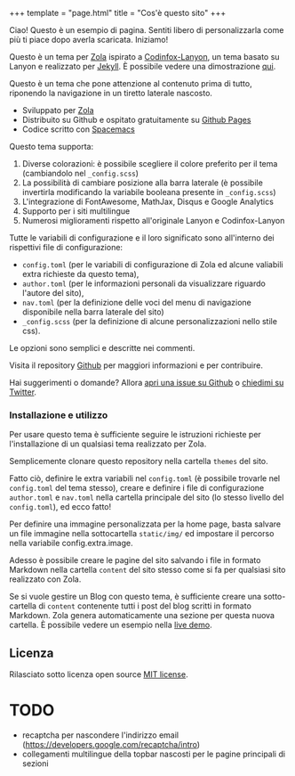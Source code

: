 +++
template = "page.html"
title = "Cos'è questo sito"
+++

<p class="message">
  Ciao! Questo è un esempio di pagina. Sentiti libero di personalizzarla come più ti piace dopo averla scaricata. Iniziamo!
</p>

Questo è un tema per [Zola](https://www.getzola.com) ispirato a [Codinfox-Lanyon](https://codinfox.github.com/), un tema basato su Lanyon e realizzato per [Jekyll](http://jekyllrb.com).
È possibile vedere una dimostrazione [qui](https://codinfox-zola.vercel.app/).

Questo è un tema che pone attenzione al contenuto prima di tutto, riponendo la navigazione in un tiretto laterale nascosto.

* Sviluppato per [Zola](https://www.getzola.com)
* Distribuito su Github e ospitato gratuitamente su [Github Pages](https://pages.github.com)
* Codice scritto con [Spacemacs](https://www.spacemacs.org)

Questo tema supporta:

1. Diverse colorazioni: è possibile scegliere il colore preferito per il tema (cambiandolo nel `_config.scss`)
2. La possibilità di cambiare posizione alla barra laterale (è possibile invertirla modificando la variabile booleana presente in `_config.scss`)
3. L'integrazione di FontAwesome, MathJax, Disqus e Google Analytics
4. Supporto per i siti multilingue
5. Numerosi miglioramenti rispetto all'originale Lanyon e Codinfox-Lanyon

Tutte le variabili di configurazione e il loro significato sono all'interno dei rispettivi file di configurazione:

- `config.toml` (per le variabili di configurazione di Zola ed alcune valiabili extra richieste da questo tema),
- `author.toml` (per le informazioni personali da visualizzare riguardo l'autore del sito),
- `nav.toml` (per la definizione delle voci del menu di navigazione disponibile nella barra laterale del sito)
- `_config.scss` (per la definizione di alcune personalizzazioni nello stile css).

Le opzioni sono semplici e descritte nei commenti.

Visita il repository [Github](https://github.com/svavs/codinfox-zola) per maggiori informazioni e per contribuire.

Hai suggerimenti o domande? Allora [apri una issue su Github](https://github.com/svavs/codinfox-zola/issues/new) o [chiedimi su Twitter](https://twitter.com/svavs).

### Installazione e utilizzo

Per usare questo tema è sufficiente seguire le istruzioni richieste per l'installazione di un qualsiasi tema realizzato per Zola.

Semplicemente clonare questo repository nella cartella `themes` del sito.

Fatto ciò, definire le extra variabili nel `config.toml` (è possibile trovarle nel `config.toml` del tema stesso), creare e definire i file di configurazione `author.toml` e `nav.toml` nella cartella principale del sito (lo stesso livello del `config.toml`), ed ecco fatto!

Per definire una immagine personalizzata per la home page, basta salvare un file immagine nella sottocartella `static/img/` ed impostare il percorso nella variabile config.extra.image.

Adesso è possibile creare le pagine del sito salvando i file in formato Markdown nella cartella `content` del sito stesso come si fa per qualsiasi sito realizzato con Zola.

Se si vuole gestire un Blog con questo tema, è sufficiente creare una sotto-cartella di `content` contenente tutti i post del blog scritti in formato Markdown. Zola genera automaticamente una sezione per questa nuova cartella. È possibile vedere un esempio nella [live demo](https://codinfox-zola.vercel.app/blog/).

## Licenza

Rilasciato sotto licenza open source [MIT license](LICENSE.md).


# TODO
 - recaptcha per nascondere l'indirizzo email (https://developers.google.com/recaptcha/intro)
 - collegamenti multilingue della topbar nascosti per le pagine principali di sezioni
